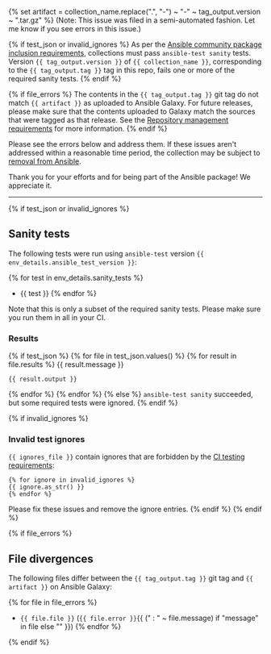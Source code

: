{% set artifact = collection_name.replace(".", "-") ~ "-" ~ tag_output.version ~ ".tar.gz" %}
(Note: This issue was filed in a semi-automated fashion. Let me know if you see errors in this issue.)

{% if test_json or invalid_ignores %}
As per the [Ansible community package inclusion requirements][ci-testing], collections must pass `ansible-test sanity` tests. Version `{{ tag_output.version }}` of `{{ collection_name }}`, corresponding to the `{{ tag_output.tag }}` tag in this repo, fails one or more of the required sanity tests.
{% endif %}

{% if file_errors %}
The contents in the `{{ tag_output.tag }}` git tag do not match `{{ artifact }}` as uploaded to Ansible Galaxy. For future releases, please make sure that the contents uploaded to Galaxy match the sources that were tagged as that release. See the [Repository management requirements][repo-mgmt] for more information.
{% endif %}

Please see the errors below and address them. If these issues aren't addressed within a reasonable time period, the collection may be subject to [removal from Ansible][removal].

Thank you for your efforts and for being part of the Ansible package! We appreciate it.

---

{% if test_json or invalid_ignores %}
## Sanity tests

The following tests were run using `ansible-test` version `{{ env_details.ansible_test_version }}`:

{% for test in env_details.sanity_tests %}
- {{ test }}
{% endfor %}

Note that this is only a subset of the required sanity tests. Please make sure you run them in all in your CI.

### Results

{% if test_json %}
{% for file in test_json.values() %}
{% for result in file.results %}
{{ result.message }}

``` text
{{ result.output }}
```

{% endfor %}
{% endfor %}
{% else %}
`ansible-test sanity` succeeded, but some required tests were ignored.
{% endif %}

{% if invalid_ignores %}
### Invalid test ignores

`{{ ignores_file }}` contain ignores that are forbidden by the [CI testing requirements][ci-testing]:

``` text
{% for ignore in invalid_ignores %}
{{ ignore.as_str() }}
{% endfor %}
```

Please fix these issues and remove the ignore entries.
{% endif %}
{% endif %}

{% if file_errors %}
## File divergences

The following files differ between the `{{ tag_output.tag }}` git tag and `{{ artifact }}` on Ansible Galaxy:

{% for file in file_errors %}
- `{{ file.file }}` (`{{ file.error }}`{{ (" : " ~ file.message) if "message" in file else "" }})
{% endfor %}

{% endif %}

[ci-testing]: https://docs.ansible.com/ansible/latest/community/collection_contributors/collection_requirements.html#ci-testing
[repo-mgmt]: https://docs.ansible.com/ansible/latest/community/collection_contributors/collection_requirements.html#repository-management
[removal]: https://github.com/ansible-collections/overview/blob/main/removal_from_ansible.rst
